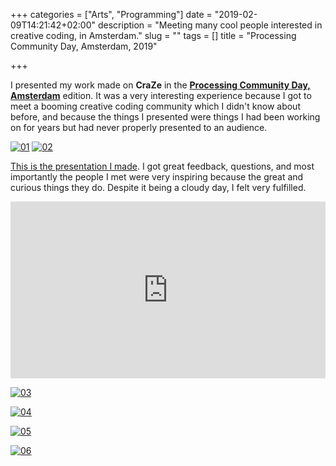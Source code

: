 +++
categories = ["Arts", "Programming"]
date = "2019-02-09T14:21:42+02:00"
description = "Meeting many cool people interested in creative coding, in Amsterdam."
slug = ""
tags = []
title = "Processing Community Day, Amsterdam, 2019"

+++





I presented my work made on **CraZe** in the **[Processing Community Day, Amsterdam](https://creativecoding.community/amsterdam)** edition. It was a very interesting experience because I got to meet a booming creative coding community which I didn't know about before, and because the things I presented were things I had been working on for years but had never properly presented to an audience.

[![01]][01]
[![02]][02]

[This is the presentation I made](https://speakerdeck.com/zubie7a/craze). I got great feedback, questions, and most importantly the people I met were very inspiring because the great and curious things they do. Despite it being a cloudy day, I felt very fulfilled.

<center><div style="left: 0; width: 100%; height: 0; position: relative; padding-bottom: 56.1972%;"><iframe src="https://speakerdeck.com/player/5e1ee73e9aac4332a6bad278d4b9a3a4" style="border: 0; top: 0; left: 0; width: 100%; height: 100%; position: absolute;" allowfullscreen scrolling="no" allow="encrypted-media"></iframe></div></center>


[![03]][03]

[![04]][04]

[![05]][05]

[![06]][06]


[01]: https://creativecoding.community/img/pcd_ams_03.png "CreativeCoding Community"
[02]: https://i.imgur.com/1TU1rI8.png "CreativeCoding Community"
[03]: https://i.imgur.com/JGP48WE.jpg "CreativeCoding Community"
[04]: https://i.imgur.com/8bas3rH.jpg "CreativeCoding Community"
[05]: https://i.imgur.com/AMGp9cY.jpg "CreativeCoding Community"
[06]: https://i.imgur.com/CyCukBU.png "CreativeCoding Community"